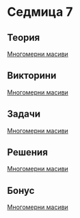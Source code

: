 Седмица 7
=================================

Теория
------
[Многомерни масиви](https://drive.google.com/file/d/1KAkYQEMB7zz0G2V9d7v6JBJX4W7WEOm0/view?usp=sharing)

Викторини
---------
[Многомерни масиви](https://forms.gle/psZSAHsuHhCtyXba6)

Задачи
------
[Многомерни масиви](../tasks/multidimensional_arrays.md)

Решения
-------
[Многомерни масиви](../solutions/multidimensional_arrays/)

Бонус
-----
[Многомерни масиви](https://docs.google.com/document/d/1RuqRRsb_vHvNLXEGjMIVfbXvCvq6d9lubWjWsHflqlI/edit?usp=sharing)
